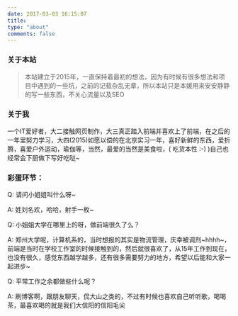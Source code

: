 ```yaml
---
date: 2017-03-03 16:15:07
title:
type: "about"
comments: false
---
```


### 关于本站

>  本站建立于2015年，一直保持着最初的想法，因为有时候有很多想法和项目中遇到的一些坑，之前的记载杂乱无章，所以本站只是本媛用来安安静静的写一些东西，不关心流量以及SEO
>
>

### 关于我

一个IT爱好者，大二接触网页制作，大三真正踏入前端并喜欢上了前端，在之后的一年里努力学习，大四(2015)如愿以偿的在北京实习一年，喜好新鲜的东西，爱折腾，喜爱户外运动，瑜伽等，当然，最爱的当然是美食啦，( 吃货本性 :-) )自己也经常会下厨做下写好吃哒~



### 彩蛋环节：

Q: 请问小姐姐叫什么呀~

A: 姓刘名欢，哈哈，射手一枚~

Q: 小姐姐大学在哪里上的呀，做前端很久了么？

A: 郑州大学呢，计算机系的，当时想报的其实是物流管理，庆幸被调剂~hhhh~，前端是当时在学校工作室的时候接触到的，然后就很喜欢了，从15年工作到现在，也没有很久，感觉东西越学越多，还有很多需要努力的地方，希望以后能和大家一起进步~

Q: 平常工作之余都做些什么呢？

A: 刷博客啊，跟朋友聊天，侃大山之类的，不过有时候也喜欢自己听听歌，喝喝茶，最喜欢喝的就是我们大信阳的信阳毛尖




